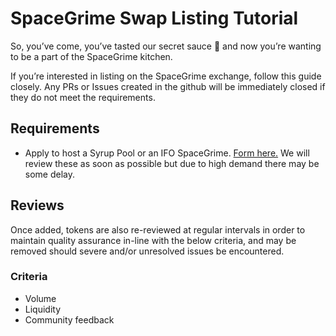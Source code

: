 # SpaceGrime Swap Listing Tutorial

So, you’ve come, you’ve tasted our secret sauce 🥞 and now you’re wanting to be a part of the SpaceGrime kitchen.

If you’re interested in listing on the SpaceGrime exchange, follow this guide closely. Any PRs or Issues created in the github will be immediately closed if they do not meet the requirements.

## Requirements


- Apply to host a Syrup Pool or an IFO SpaceGrime. [Form here.](https://docs.google.com/forms/d/e/1FAIpQLScGdT5rrVMr4WOWr08pvcroSeuIOtEJf1sVdQGVdcAOqryigQ/viewform) We will review these as soon as possible but due to high demand there may be some delay.

## Reviews

Once added, tokens are also re-reviewed at regular intervals in order to maintain quality assurance in-line with the below criteria, and may be removed should severe and/or unresolved issues be encountered.

### Criteria

- Volume
- Liquidity
- Community feedback
